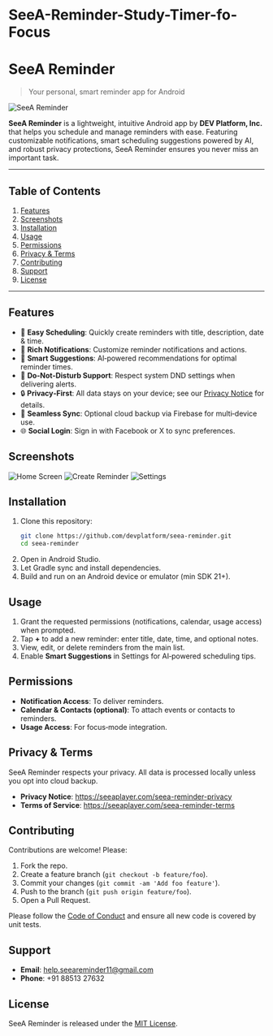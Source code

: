 # SeeA-Reminder-Study-Timer-fo-Focus

# SeeA Reminder  
> Your personal, smart reminder app for Android

![SeeA Reminder](docs/logo.png)

**SeeA Reminder** is a lightweight, intuitive Android app by **DEV Platform, Inc.** that helps you schedule and manage reminders with ease. Featuring customizable notifications, smart scheduling suggestions powered by AI, and robust privacy protections, SeeA Reminder ensures you never miss an important task.

---

## Table of Contents
1. [Features](#features)
2. [Screenshots](#screenshots)
3. [Installation](#installation)
4. [Usage](#usage)
5. [Permissions](#permissions)
6. [Privacy & Terms](#privacy--terms)
7. [Contributing](#contributing)
8. [Support](#support)
9. [License](#license)

---

## Features
- 📅 **Easy Scheduling**: Quickly create reminders with title, description, date & time.
- 🔔 **Rich Notifications**: Customize reminder notifications and actions.
- 🤖 **Smart Suggestions**: AI‑powered recommendations for optimal reminder times.
- 🌙 **Do‑Not‑Disturb Support**: Respect system DND settings when delivering alerts.
- 🔒 **Privacy‑First**: All data stays on your device; see our [Privacy Notice](https://seeaplayer.com/seea-reminder-privacy) for details.
- 🔄 **Seamless Sync**: Optional cloud backup via Firebase for multi‑device use.
- 🌐 **Social Login**: Sign in with Facebook or X to sync preferences.

## Screenshots
![Home Screen](docs/screenshots/home.png)
![Create Reminder](docs/screenshots/create.png)
![Settings](docs/screenshots/settings.png)

## Installation
1. Clone this repository:
   ```bash
   git clone https://github.com/devplatform/seea-reminder.git
   cd seea-reminder
   ```
2. Open in Android Studio.
3. Let Gradle sync and install dependencies.
4. Build and run on an Android device or emulator (min SDK 21+).

## Usage
1. Grant the requested permissions (notifications, calendar, usage access) when prompted.
2. Tap **+** to add a new reminder: enter title, date, time, and optional notes.
3. View, edit, or delete reminders from the main list.
4. Enable **Smart Suggestions** in Settings for AI‑powered scheduling tips.

## Permissions
- **Notification Access**: To deliver reminders.
- **Calendar & Contacts (optional)**: To attach events or contacts to reminders.
- **Usage Access**: For focus‑mode integration.

## Privacy & Terms
SeeA Reminder respects your privacy. All data is processed locally unless you opt into cloud backup.
- **Privacy Notice**: https://seeaplayer.com/seea-reminder-privacy
- **Terms of Service**: https://seeaplayer.com/seea-reminder-terms

## Contributing
Contributions are welcome! Please:
1. Fork the repo.
2. Create a feature branch (`git checkout -b feature/foo`).
3. Commit your changes (`git commit -am 'Add foo feature'`).
4. Push to the branch (`git push origin feature/foo`).
5. Open a Pull Request.

Please follow the [Code of Conduct](CODE_OF_CONDUCT.md) and ensure all new code is covered by unit tests.

## Support
- **Email**: help.seeareminder11@gmail.com  
- **Phone**: +91 88513 27632

## License
SeeA Reminder is released under the [MIT License](LICENSE).


